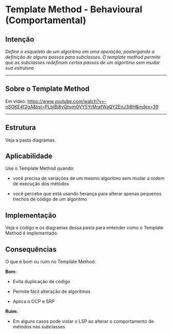 # Template Method - Behavioural (Comportamental)

## Intenção

*Define o esqueleto de um algoritmo em uma operação, postergando a definição de alguns passos para subclasses. O template method permite que as subclasses redefinam certos passos de um algoritmo sem mudar sua estrutura*

---

## Sobre o Template Method

Em vídeo: <https://www.youtube.com/watch?v=-nSOKE4f2gA&list=PLbIBj8vQhvm0VY5YrMrafWaQY2EnJ3j8H&index=39>

---

## Estrutura

Veja a pasta diagramas.

## Aplicabilidade

Use o Template Method quando:

- você precisa de variações de um mesmo algoritmo sem mudar a ordem de execução dos métodos

- você percebe que está usando herança para alterar apenas pequenos trechos de código de um algoritmo

## Implementação

Veja o código e os diagramas dessa pasta para entender como o Template Method é implementado.

## Consequências

O que é bom ou ruim no Template Method:

**Bom:**

- Evita duplicação de código

- Permite fácil alteração de algoritmos

- Aplica o OCP e SRP

**Ruim:**

- Em alguns casos pode violar o LSP ao alterar o comportamento de métodos nas subclasses
